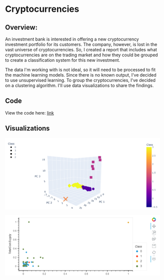 # Cryptocurrencies

## Overview:

 An investment bank is interested in offering a new cryptocurrency investment portfolio for its customers. The company, however, is lost in the vast universe of cryptocurrencies. So, I created a report that includes what cryptocurrencies are on the trading market and how they could be grouped to create a classification system for this new investment.

The data I'm working with is not ideal, so it will need to be processed to fit the machine learning models. Since there is no known output, I've decided to use unsupervised learning. To group the cryptocurrencies, I've decided on a clustering algorithm. I'll use data visualizations to share the findings.

## Code

View the code here: [link](https://github.com/dgeroux/Cryptocurrencies/blob/main/crypto_clustering.ipynb)

## Visualizations 

![image](https://github.com/dgeroux/Cryptocurrencies/blob/main/Resources/visual1.png)

![image](https://github.com/dgeroux/Cryptocurrencies/blob/main/Resources/visual2.png)


